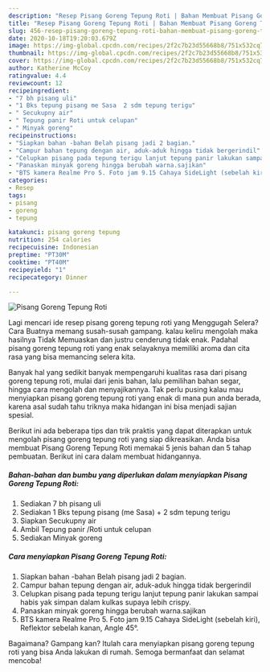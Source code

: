 ```yaml
---
description: "Resep Pisang Goreng Tepung Roti | Bahan Membuat Pisang Goreng Tepung Roti Yang Lezat Sekali"
title: "Resep Pisang Goreng Tepung Roti | Bahan Membuat Pisang Goreng Tepung Roti Yang Lezat Sekali"
slug: 456-resep-pisang-goreng-tepung-roti-bahan-membuat-pisang-goreng-tepung-roti-yang-lezat-sekali
date: 2020-10-18T19:20:03.679Z
image: https://img-global.cpcdn.com/recipes/2f2c7b23d55668b8/751x532cq70/pisang-goreng-tepung-roti-foto-resep-utama.jpg
thumbnail: https://img-global.cpcdn.com/recipes/2f2c7b23d55668b8/751x532cq70/pisang-goreng-tepung-roti-foto-resep-utama.jpg
cover: https://img-global.cpcdn.com/recipes/2f2c7b23d55668b8/751x532cq70/pisang-goreng-tepung-roti-foto-resep-utama.jpg
author: Katherine McCoy
ratingvalue: 4.4
reviewcount: 12
recipeingredient:
- "7 bh pisang uli"
- "1 Bks tepung pisang me Sasa  2 sdm tepung terigu"
- " Secukupny air"
- " Tepung panir Roti untuk celupan"
- " Minyak goreng"
recipeinstructions:
- "Siapkan bahan -bahan Belah pisang jadi 2 bagian."
- "Campur bahan tepung dengan air, aduk-aduk hingga tidak bergerindil"
- "Celupkan pisang pada tepung terigu lanjut tepung panir lakukan sampai habis yak simpan dalam kulkas supaya lebih crispy."
- "Panaskan minyak goreng hingga berubah warna.sajikan"
- "BTS kamera Realme Pro 5. Foto jam 9.15 Cahaya SideLight (sebelah kiri), Reflektor sebelah kanan, Angle 45°."
categories:
- Resep
tags:
- pisang
- goreng
- tepung

katakunci: pisang goreng tepung 
nutrition: 254 calories
recipecuisine: Indonesian
preptime: "PT30M"
cooktime: "PT40M"
recipeyield: "1"
recipecategory: Dinner

---
```



![Pisang Goreng Tepung Roti](https://img-global.cpcdn.com/recipes/2f2c7b23d55668b8/751x532cq70/pisang-goreng-tepung-roti-foto-resep-utama.jpg)

Lagi mencari ide resep pisang goreng tepung roti yang Menggugah Selera? Cara Buatnya memang susah-susah gampang. kalau keliru mengolah maka hasilnya Tidak Memuaskan dan justru cenderung tidak enak. Padahal pisang goreng tepung roti yang enak selayaknya memiliki aroma dan cita rasa yang bisa memancing selera kita.

Banyak hal yang sedikit banyak mempengaruhi kualitas rasa dari pisang goreng tepung roti, mulai dari jenis bahan, lalu pemilihan bahan segar, hingga cara mengolah dan menyajikannya. Tak perlu pusing kalau mau menyiapkan pisang goreng tepung roti yang enak di mana pun anda berada, karena asal sudah tahu triknya maka hidangan ini bisa menjadi sajian spesial.




Berikut ini ada beberapa tips dan trik praktis yang dapat diterapkan untuk mengolah pisang goreng tepung roti yang siap dikreasikan. Anda bisa membuat Pisang Goreng Tepung Roti memakai 5 jenis bahan dan 5 tahap pembuatan. Berikut ini cara dalam membuat hidangannya.

<!--inarticleads1-->

##### Bahan-bahan dan bumbu yang diperlukan dalam menyiapkan Pisang Goreng Tepung Roti:

1. Sediakan 7 bh pisang uli
1. Sediakan 1 Bks tepung pisang (me Sasa) + 2 sdm tepung terigu
1. Siapkan  Secukupny air
1. Ambil  Tepung panir /Roti untuk celupan
1. Sediakan  Minyak goreng




<!--inarticleads2-->

##### Cara menyiapkan Pisang Goreng Tepung Roti:

1. Siapkan bahan -bahan Belah pisang jadi 2 bagian.
1. Campur bahan tepung dengan air, aduk-aduk hingga tidak bergerindil
1. Celupkan pisang pada tepung terigu lanjut tepung panir lakukan sampai habis yak simpan dalam kulkas supaya lebih crispy.
1. Panaskan minyak goreng hingga berubah warna.sajikan
1. BTS kamera Realme Pro 5. Foto jam 9.15 Cahaya SideLight (sebelah kiri), Reflektor sebelah kanan, Angle 45°.




Bagaimana? Gampang kan? Itulah cara menyiapkan pisang goreng tepung roti yang bisa Anda lakukan di rumah. Semoga bermanfaat dan selamat mencoba!
